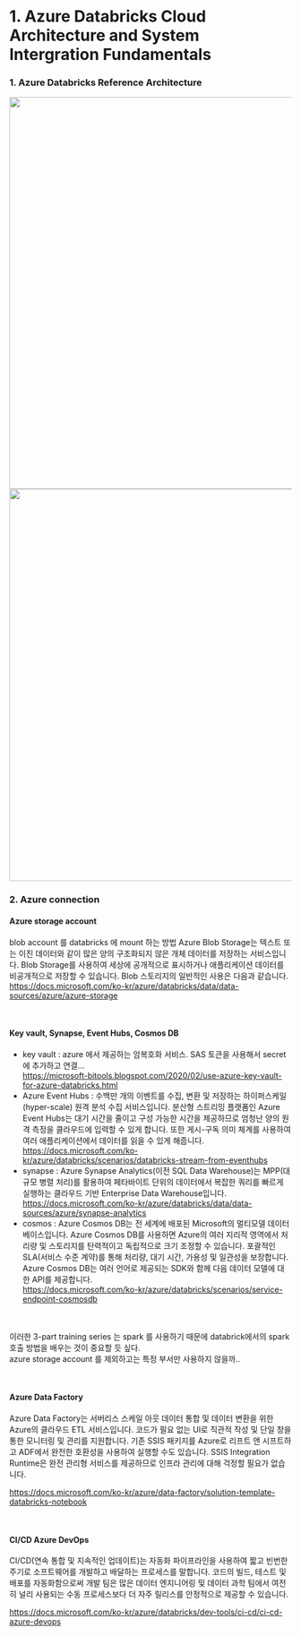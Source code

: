 # 1. Azure Databricks Cloud Architecture and System Intergration Fundamentals

### 1. Azure Databricks Reference Architecture
<img src="https://databricks.com/wp-content/uploads/2020/03/ETL-on-Azure_01.jpg" width="700px">
<img src ="https://miro.medium.com/max/1400/1*ij-beagXlQW-RRk3DyR_Uw.png" width="700px">

<br/>

### 2. Azure connection
#### Azure storage account
blob account 를 databricks 에 mount 하는 방법
Azure Blob Storage는 텍스트 또는 이진 데이터와 같이 많은 양의 구조화되지 않은 개체 데이터를 저장하는 서비스입니다. Blob Storage를 사용하여 세상에 공개적으로 표시하거나 애플리케이션 데이터를 비공개적으로 저장할 수 있습니다. Blob 스토리지의 일반적인 사용은 다음과 같습니다.    
https://docs.microsoft.com/ko-kr/azure/databricks/data/data-sources/azure/azure-storage

<br/>

#### Key vault, Synapse, Event Hubs, Cosmos DB
- key vault : azure 에서 제공하는 암복호화 서비스. SAS 토큰을 사용해서 secret 에 추가하고 연결...    
https://microsoft-bitools.blogspot.com/2020/02/use-azure-key-vault-for-azure-databricks.html
- Azure Event Hubs : 수백만 개의 이벤트를 수집, 변환 및 저장하는 하이퍼스케일(hyper-scale) 원격 분석 수집 서비스입니다. 분산형 스트리밍 플랫폼인 Azure Event Hubs는 대기 시간을 줄이고 구성 가능한 시간을 제공하므로 엄청난 양의 원격 측정을 클라우드에 입력할 수 있게 합니다. 또한 게시-구독 의미 체계를 사용하여 여러 애플리케이션에서 데이터를 읽을 수 있게 해줍니다.    
https://docs.microsoft.com/ko-kr/azure/databricks/scenarios/databricks-stream-from-eventhubs
- synapse : Azure Synapse Analytics(이전 SQL Data Warehouse)는 MPP(대규모 병렬 처리)를 활용하여 페타바이트 단위의 데이터에서 복잡한 쿼리를 빠르게 실행하는 클라우드 기반 Enterprise Data Warehouse입니다.    
https://docs.microsoft.com/ko-kr/azure/databricks/data/data-sources/azure/synapse-analytics
- cosmos : Azure Cosmos DB는 전 세계에 배포된 Microsoft의 멀티모델 데이터베이스입니다. Azure Cosmos DB를 사용하면 Azure의 여러 지리적 영역에서 처리량 및 스토리지를 탄력적이고 독립적으로 크기 조정할 수 있습니다. 포괄적인 SLA(서비스 수준 계약)를 통해 처리량, 대기 시간, 가용성 및 일관성을 보장합니다. Azure Cosmos DB는 여러 언어로 제공되는 SDK와 함께 다음 데이터 모델에 대한 API를 제공합니다.    
https://docs.microsoft.com/ko-kr/azure/databricks/scenarios/service-endpoint-cosmosdb


<br/><br/>
이러한 3-part training series 는 spark 를 사용하기 때문에 databrick에서의 spark 호출 방법을 배우는 것이 중요할 듯 싶다.    
azure storage account 를 제외하고는 특정 부서만 사용하지 않을까..

<br/>

#### Azure Data Factory

Azure Data Factory는 서버리스 스케일 아웃 데이터 통합 및 데이터 변환을 위한 Azure의 클라우드 ETL 서비스입니다. 코드가 필요 없는 UI로 직관적 작성 및 단일 창을 통한 모니터링 및 관리를 지원합니다. 기존 SSIS 패키지를 Azure로 리프트 앤 시프트하고 ADF에서 완전한 호환성을 사용하여 실행할 수도 있습니다. SSIS Integration Runtime은 완전 관리형 서비스를 제공하므로 인프라 관리에 대해 걱정할 필요가 없습니다.    

https://docs.microsoft.com/ko-kr/azure/data-factory/solution-template-databricks-notebook

<br/> 

#### CI/CD Azure DevOps

CI/CD(연속 통합 및 지속적인 업데이트)는 자동화 파이프라인을 사용하여 짧고 빈번한 주기로 소프트웨어를 개발하고 배달하는 프로세스를 말합니다. 코드의 빌드, 테스트 및 배포를 자동화함으로써 개발 팀은 많은 데이터 엔지니어링 및 데이터 과학 팀에서 여전히 널리 사용되는 수동 프로세스보다 더 자주 릴리스를 안정적으로 제공할 수 있습니다.

https://docs.microsoft.com/ko-kr/azure/databricks/dev-tools/ci-cd/ci-cd-azure-devops
